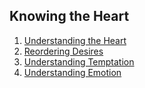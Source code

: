 ## Knowing the Heart
1. [Understanding the Heart](KnowingTheHeart/1_UnderstandingTheHeart.html)
2. [Reordering Desires](KnowingTheHeart/2_ReorderingDesires.html)
3. [Understanding Temptation](KnowingTheHeart/3_UnderstandingTemptation.html)
4. [Understanding Emotion](KnowingTheHeart/4_UnderstandingEmotion.html)
